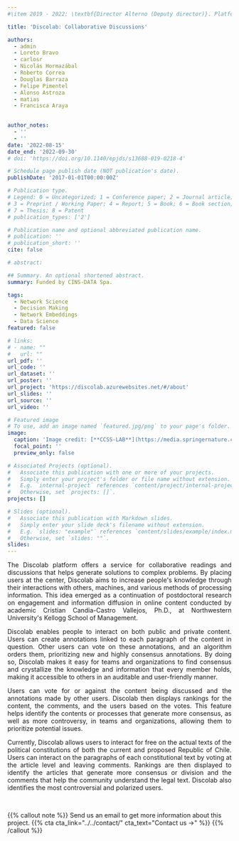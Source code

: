 ```yaml
---
#\item 2019 - 2022: \textbf{Director Alterno (Deputy director)}. Platform for decision making in higher education. FONDEF ID19I10413, CONICYT, Universidad del Desarrollo, Santiago, Chile. ($\approx$ USD 280.000)

title: 'Discolab: Collaborative Discussions'

authors:
  - admin
  - Loreto Bravo
  - carlosr
  - Nicolás Hormazábal
  - Roberto Correa
  - Douglas Barraza
  - Felipe Pimentel
  - Alonso Astroza
  - matias
  - Francisca Araya

  
author_notes:
  - ''
  - ''
date: '2022-08-15'
date_end: '2022-09-30'
# doi: 'https://doi.org/10.1140/epjds/s13688-019-0218-4'

# Schedule page publish date (NOT publication's date).
publishDate: '2017-01-01T00:00:00Z'

# Publication type.
# Legend: 0 = Uncategorized; 1 = Conference paper; 2 = Journal article;
# 3 = Preprint / Working Paper; 4 = Report; 5 = Book; 6 = Book section;
# 7 = Thesis; 8 = Patent
# publication_types: ['2']

# Publication name and optional abbreviated publication name.
# publication: ''
# publication_short: ''
cite: false

# abstract: 

## Summary. An optional shortened abstract.
summary: Funded by CINS-DATA Spa.

tags:
  - Network Science
  - Decision Making
  - Network Embeddings
  - Data Science
featured: false

# links:
# - name: ""
#   url: ""
url_pdf: ''
url_code: ''
url_dataset: ''
url_poster: ''
url_project: 'https://discolab.azurewebsites.net/#/about'
url_slides: ''
url_source: ''
url_video: ''

# Featured image
# To use, add an image named `featured.jpg/png` to your page's folder.
image:
  caption: 'Image credit: [**CCSS-LAB**](https://media.springernature.com/full/springer-static/image/art%3A10.1140%2Fepjds%2Fs13688-019-0218-4/MediaObjects/13688_2019_218_Fig1_HTML.png?as=webp)'
  focal_point: ''
  preview_only: false

# Associated Projects (optional).
#   Associate this publication with one or more of your projects.
#   Simply enter your project's folder or file name without extension.
#   E.g. `internal-project` references `content/project/internal-project/index.md`.
#   Otherwise, set `projects: []`.
projects: []

# Slides (optional).
#   Associate this publication with Markdown slides.
#   Simply enter your slide deck's filename without extension.
#   E.g. `slides: "example"` references `content/slides/example/index.md`.
#   Otherwise, set `slides: ""`.
slides:
---
```


<style>
div {
  text-align: justify;
  text-justify: inter-word;
}
</style>


<div>
The Discolab platform offers a service for collaborative readings and discussions that helps generate solutions to complex problems. By placing users at the center, Discolab aims to increase people's knowledge through their interactions with others, machines, and various methods of processing information. This idea emerged as a continuation of postdoctoral research on engagement and information diffusion in online content conducted by academic Cristian Candia-Castro Vallejos, Ph.D., at Northwestern University's Kellogg School of Management.

Discolab enables people to interact on both public and private content. Users can create annotations linked to each paragraph of the content in question. Other users can vote on these annotations, and an algorithm orders them, prioritizing new and highly consensus annotations. By doing so, Discolab makes it easy for teams and organizations to find consensus and crystallize the knowledge and information that every member holds, making it accessible to others in an auditable and user-friendly manner.

Users can vote for or against the content being discussed and the annotations made by other users. Discolab then displays rankings for the content, the comments, and the users based on the votes. This feature helps identify the contents or processes that generate more consensus, as well as more controversy, in teams and organizations, allowing them to prioritize potential issues.

Currently, Discolab allows users to interact for free on the actual texts of the political constitutions of both the current and proposed Republic of Chile. Users can interact on the paragraphs of each constitutional text by voting at the article level and leaving comments. Rankings are then displayed to identify the articles that generate more consensus or division and the comments that help the community understand the legal text. Discolab also identifies the most controversial and polarized users.
</div>

<br>


{{% callout note %}}
Send us an email to get more information about this project.
{{% cta cta_link="../../contact/" cta_text="Contact us →" %}}
{{% /callout %}}

<!-- Supplementary notes can be added here, including [code and math](https://wowchemy.com/docs/content/writing-markdown-latex/). -->
